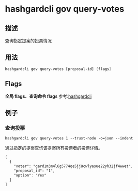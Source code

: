 # hashgardcli gov query-votes

## 描述

查询指定提案的投票情况

## 用法

```shell
hashgardcli gov query-votes [proposal-id] [flags]
```

## Flags

**全局 flags、查询命令 flags** 参考:[hashgardcli](../README.md)

## 例子

### 查询投票

```shell
hashgardcli gov query-votes 1 --trust-node -o=json --indent
```

通过指定的提案查询该提案所有投票者的投票详情。

```txt
[
  {
    "voter": "gard1m3m4l6g5774qe5jj8cwlyasue22yh32jf4wwet",
    "proposal_id": "1",
    "option": "Yes"
  }
]
```
